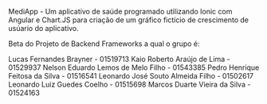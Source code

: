 MediApp - Um aplicativo de saúde programado utilizando Ionic com Angular e Chart.JS para criação de um gráfico fictício de crescimento de usúario do aplicativo.

Beta do Projeto de Backend Frameworks a qual o grupo é:

Lucas Fernandes Brayner - 01519713
Kaio Roberto Araújo de Lima - 01529937
Nelson Eduardo Lemos de Melo Filho - 01543385
Pedro Henrique Feitosa da Silva - 01516541
Leonardo José Souto Almeida Filho - 01502617
Leonardo Luiz Guedes Coelho - 01515698
Marcos Duarte Vieira da Silva - 01524163
